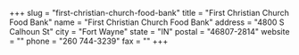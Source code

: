 +++
slug = "first-christian-church-food-bank"
title = "First Christian Church Food Bank"
name = "First Christian Church Food Bank"
address = "4800 S Calhoun St"
city = "Fort Wayne"
state = "IN"
postal = "46807-2814"
website = ""
phone = "260 744-3239"
fax = ""
+++
